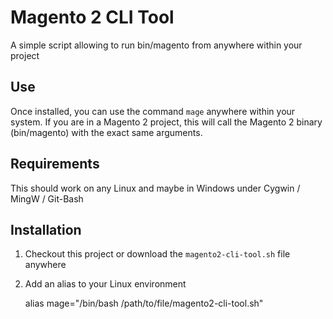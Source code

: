 # Magento 2 CLI Tool
A simple script allowing to run bin/magento from anywhere within your project

## Use
Once installed, you can use the command ```mage``` anywhere within your system. 
If you are in a Magento 2 project, this will call the Magento 2 binary 
(bin/magento) with the exact same arguments.

## Requirements
This should work on any Linux and maybe in Windows under Cygwin / MingW / Git-Bash

## Installation
1. Checkout this project or download the ```magento2-cli-tool.sh``` file anywhere
2. Add an alias to your Linux environment

    alias mage="/bin/bash /path/to/file/magento2-cli-tool.sh"
